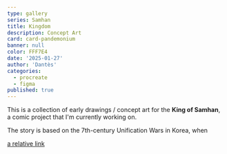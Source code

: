 ```yaml
---
type: gallery
series: Samhan
title: Kingdom
description: Concept Art
card: card-pandemonium
banner: null
color: FFF7E4
date: '2025-01-27'
author: 'Dantès'
categories:
  - procreate
  - figma
published: true
---
```


<script>
  export let data
  import Gallery from '$lib/components/Gallery.svelte'

  let images = [
    { url: 'img-231', caption: 'Kim Chunchu' },
    { url: 'img-232', caption: "Yeon's Massacre" },
    { url: 'img-233', caption: 'The Kings' },
    { url: 'img-234', caption: 'Gyebek' },
    { url: 'img-235', caption: "Gyebek's Last Stand" },
    { url: 'img-236', caption: 'Gaozong' },
    { url: 'img-237', caption: "Abe no Hirafu" },
    { url: 'img-238', caption: "Yeon Gesomun" },
    { url: 'img-239', caption: "Heroes of Goguryeo" },
    { url: 'img-240', caption: 'The Kings (2)' },
    { url: 'img-241', caption: "Scenes" },
    { url: 'img-242', caption: "Scenes" },
    { url: 'img-243', caption: "Yushin, Chunchu, Founders" },
    { url: 'img-244', caption: "Silla-Baekje, Goguryeo-Tang" },
    { url: 'img-245', caption: 'Kim Munhee' },
    { url: 'img-246', caption: 'The Three Heroes' },
    { url: 'img-247', caption: 'Young Gyebek' },
    { url: 'img-249', caption: 'Sunduk and Bidam' },
    { url: 'img-251', caption: 'Everyone' },
    { url: 'img-252', caption: 'The Kim Family' },
    { url: 'img-253', caption: 'The Three Kingdoms' },

    { url: 'img-255', caption: 'Everyone' },
    { url: 'img-256', caption: 'The Kim Family' },
    { url: 'img-257', caption: 'The Three Kingdoms' },
  ]

  let images2 = [
   { url: 'img-248', caption: 'The Five Commanders' },
   { url: 'img-250', caption: 'The Young Heroes' },
  ]

</script>


This is a collection of early drawings / concept art for the **King of Samhan**, a comic project that I'm currently working on.

The story is based on the 7th-century Unification Wars in Korea, when

[a relative link](platformr)


<Gallery images = {images} />
<Gallery images = {images2} col = 2 />

